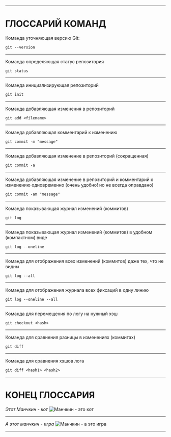 ***
# ГЛОССАРИЙ КОМАНД

Команда уточняющая версию Git:

    git --version
***

Команда определяющая статус репозитория

    git status
***

Команда инициализирующая репозиторий

    git init
***

Команда добавляющая изменения в репозиторий

    git add <filename>
***

Команда добавляющая комментарий к изменению

    git commit -m "message"
***

Команда добавляющая изменение в репозиторий (сокращенная)

    git commit -a
***

Команда добавляющая изменениe в репозиторий и комментарий к изменению одновременно (очень удобно! но не всегда оправдано) 

    git commit -am "message"
***

Команда показывающая журнал изменений (коммитов) 

    git log
***

Команда показывающая журнал изменений (коммитов) в удобном (компактном) виде

    git log --oneline
***

Команда для отображения всех изменений (коммитов) даже тех, что не видны

    git log --all
***

Команда для отображения журнала всех фиксаций в одну линию

    git log --oneline --all
***

Команда для перемещения по логу на нужный хэш

    git checkout <hash>
***

Команда для сравнения разницы в изменениях (коммитах)

    git diff
***

Команда для сравнения хэшов лога

    git diff <hash1> <hash2>
 ***

 # КОНЕЦ ГЛОССАРИЯ

*Этот Манчкин - кот*
![Манчкин - это кот](manchkin.jpeg)

***

*А этот манчкин - игра*
![Манчкин - а это игра](manchkin_game.jpg)

***
